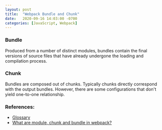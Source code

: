 ```yaml
---
layout: post
title:  "Webpack Bundle and Chunk"
date:   2020-09-16 14:03:00 -0700
categories: [JavaScript, Webpack]
---
```


### Bundle
Produced from a number of distinct modules, bundles contain the final
versions of source files that have already undergone the loading and 
compilation process.

### Chunk
Bundles are composed out of chunks. Typically chunks directly correspond
with the output bundles. However, there are some configurations that 
don't yield one-to-one relationship.

### References:
- [Glossary](https://webpack.js.org/glossary/)
- [What are module, chunk and bundle in webpack?](https://stackoverflow.com/questions/42523436/what-are-module-chunk-and-bundle-in-webpack)
